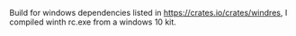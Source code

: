 Build for windows dependencies listed in https://crates.io/crates/windres, I compiled winth rc.exe from a windows 10 kit.